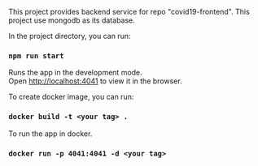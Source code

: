 This project provides backend service for repo "covid19-frontend".
This project use mongodb as its database.

In the project directory, you can run:

### `npm run start`

Runs the app in the development mode.<br />
Open [http://localhost:4041](http://localhost:4041) to view it in the browser.

To create docker image, you can run:

### `docker build -t <your tag> .`

To run the app in docker. <br />
### `docker run -p 4041:4041 -d <your tag>`
